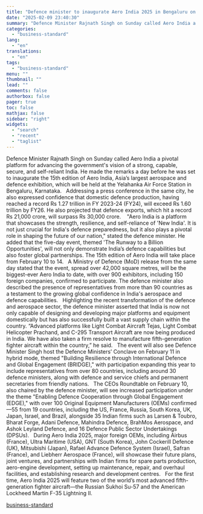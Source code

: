 ```yaml
---
title: "Defence minister to inaugurate Aero India 2025 in Bengaluru on Monday"
date: "2025-02-09 23:40:30"
summary: "Defence Minister Rajnath Singh on Sunday called Aero India a pivotal platform for advancing the government's vision of a strong, capable, secure, and self-reliant India. He made the remarks a day before he was set to inaugurate the 15th edition of Aero India, Asia’s largest aerospace and defence exhibition, which..."
categories:
  - "business-standard"
lang:
  - "en"
translations:
  - "en"
tags:
  - "business-standard"
menu: ""
thumbnail: ""
lead: ""
comments: false
authorbox: false
pager: true
toc: false
mathjax: false
sidebar: "right"
widgets:
  - "search"
  - "recent"
  - "taglist"
---
```


Defence Minister Rajnath Singh on Sunday called Aero India a pivotal platform for advancing the government's vision of a strong, capable, secure, and self-reliant India. He made the remarks a day before he was set to inaugurate the 15th edition of Aero India, Asia’s largest aerospace and defence exhibition, which will be held at the Yelahanka Air Force Station in Bengaluru, Karnataka.
 
Addressing a press conference in the same city, he also expressed confidence that domestic defence production, having reached a record Rs 1.27 trillion in FY 2023-24 (FY24), will exceed Rs 1.60 trillion by FY26. He also projected that defence exports, which hit a record Rs 21,000 crore, will surpass Rs 30,000 crore. 
 
"Aero India is a platform that showcases the strength, resilience, and self-reliance of 'New India'. It is not just crucial for India's defence preparedness, but it also plays a pivotal role in shaping the future of our nation," stated the defence minister. He added that the five-day event, themed 'The Runway to a Billion Opportunities', will not only demonstrate India’s defence capabilities but also foster global partnerships. The 15th edition of Aero India will take place from February 10 to 14.
 
A Ministry of Defence (MoD) release from the same day stated that the event, spread over 42,000 square metres, will be the biggest-ever Aero India to date, with over 900 exhibitors, including 150 foreign companies, confirmed to participate. The defence minister also described the presence of representatives from more than 90 countries as a testament to the growing global confidence in India's aerospace and defence capabilities.
 
Highlighting the recent transformation of the defence and aerospace sector, the defence minister asserted that India is now not only capable of designing and developing major platforms and equipment domestically but has also successfully built a vast supply chain within the country. “Advanced platforms like Light Combat Aircraft Tejas, Light Combat Helicopter Prachand, and C-295 Transport Aircraft are now being produced in India. We have also taken a firm resolve to manufacture fifth-generation fighter aircraft within the country,” he said.
 
The event will also see Defence Minister Singh host the Defence Ministers’ Conclave on February 11 in hybrid mode, themed "Building Resilience through International Defence and Global Engagement (BRIDGE)," with participation expanding this year to include representatives from over 80 countries, including around 30 defence ministers, along with defence and service chiefs and permanent secretaries from friendly nations.
 
The CEOs Roundtable on February 10, also chaired by the defence minister, will see increased participation under the theme "Enabling Defence Cooperation through Global Engagement (EDGE)," with over 100 Original Equipment Manufacturers (OEMs) confirmed—55 from 19 countries, including the US, France, Russia, South Korea, UK, Japan, Israel, and Brazil, alongside 35 Indian firms such as Larsen & Toubro, Bharat Forge, Adani Defence, Mahindra Defence, BrahMos Aerospace, and Ashok Leyland Defence, and 16 Defence Public Sector Undertakings (DPSUs).
 
During Aero India 2025, major foreign OEMs, including Airbus (France), Ultra Maritime (USA), GNT (South Korea), John Cockerill Defence (UK), Mitsubishi (Japan), Rafael Advance Defence System (Israel), Safran (France), and Liebherr Aerospace (France), will showcase their future plans, joint ventures, and partnerships with Indian firms for spare parts production, aero-engine development, setting up maintenance, repair, and overhaul facilities, and establishing research and development centres.
 
For the first time, Aero India 2025 will feature two of the world’s most advanced fifth-generation fighter aircraft—the Russian Sukhoi Su-57 and the American Lockheed Martin F-35 Lightning II.

[business-standard](https://www.business-standard.com/external-affairs-defence-security/news/defence-minister-to-inaugurate-aero-india-2025-in-bengaluru-on-monday-125020900623_1.html)
